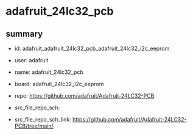 # adafruit_24lc32_pcb
 
## summary 
* id: adafruit_adafruit_24lc32_pcb_adafruit_24lc32_i2c_eeprom
* user: adafruit
* name: adafruit_24lc32_pcb
* board: adafruit_24lc32_i2c_eeprom
* repo: https://github.com/adafruit/Adafruit-24LC32-PCB



* src_file_repo_sch: 
* src_file_repo_sch_link: https://github.com/adafruit/Adafruit-24LC32-PCB/tree/main/





